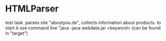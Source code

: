 # HTMLParser
test task. parses site "aboutyou.de", collects information about products. to start it use command line "java -java webdata.jar &lt;keyword> (can be found in "target")

